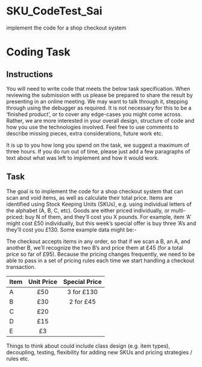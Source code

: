 # SKU_CodeTest_Sai
implement the code for a shop checkout system
# Coding Task

## Instructions

You will need to write code that meets the below task specification. When reviewing the submission with us please be prepared to share the result by presenting in an online meeting. We may want to talk through it, stepping through using the debugger as required.
It is not necessary for this to be a ‘finished product’, or to cover any edge-cases you might come across. Rather, we are more interested in your overall design, structure of code and how you use the technologies involved. Feel free to use comments to describe missing pieces, extra considerations, future work etc.

It is up to you how long you spend on the task, we suggest a maximum of three hours. If you do run out of time, please just add a few paragraphs of text about what was left to implement and how it would work.

## Task

The goal is to implement the code for a shop checkout system that can scan and void items, as well as calculate their total price. Items are identified using Stock Keeping Units (SKUs), e.g. using individual letters of the alphabet (A, B, C, etc). Goods are either priced individually, or multi-priced: buy N of them, and they’ll cost you X pounds. For example, item ‘A’ might cost £50 individually, but this week’s special offer is buy three ‘A’s and they’ll cost you £130. Some example data might be:-

The checkout accepts items in any order, so that if we scan a B, an A, and another B, we’ll recognize the two B’s and price them at £45 (for a total price so far of £95). Because the pricing changes frequently, we need to be able to pass in a set of pricing rules each time we start handling a checkout transaction.

| Item | Unit Price | Special Price |
| ---- | :--------: | :-----------: |
| A    |    £50     |  3 for £130   |
| B    |    £30     |   2 for £45   |
| C    |    £20     |               |
| D    |    £15     |               |
| E    |     £3     |               |

Things to think about could include class design (e.g. item types), decoupling, testing, flexibility for adding new SKUs and pricing strategies / rules etc.
